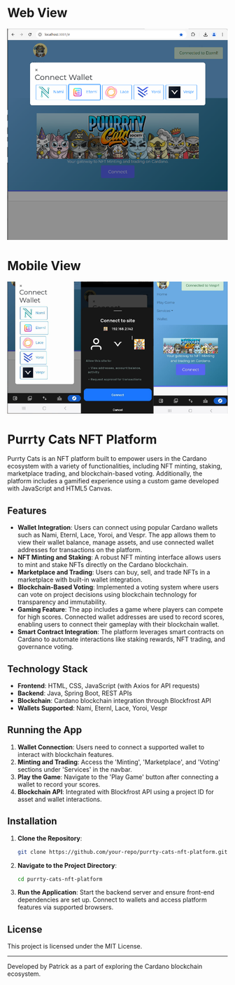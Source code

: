 # Web View
![PCS View](./pcs1.png)
# Mobile View
![Mobile View](./mobilepcs.png)

# Purrty Cats NFT Platform

Purrty Cats is an NFT platform built to empower users in the Cardano ecosystem with a variety of functionalities, including NFT minting, staking, marketplace trading, and blockchain-based voting. Additionally, the platform includes a gamified experience using a custom game developed with JavaScript and HTML5 Canvas.

## Features

- **Wallet Integration**: Users can connect using popular Cardano wallets such as Nami, Eternl, Lace, Yoroi, and Vespr. The app allows them to view their wallet balance, manage assets, and use connected wallet addresses for transactions on the platform.
- **NFT Minting and Staking**: A robust NFT minting interface allows users to mint and stake NFTs directly on the Cardano blockchain.
- **Marketplace and Trading**: Users can buy, sell, and trade NFTs in a marketplace with built-in wallet integration.
- **Blockchain-Based Voting**: Implemented a voting system where users can vote on project decisions using blockchain technology for transparency and immutability.
- **Gaming Feature**: The app includes a game where players can compete for high scores. Connected wallet addresses are used to record scores, enabling users to connect their gameplay with their blockchain wallet.
- **Smart Contract Integration**: The platform leverages smart contracts on Cardano to automate interactions like staking rewards, NFT trading, and governance voting.

## Technology Stack

- **Frontend**: HTML, CSS, JavaScript (with Axios for API requests)
- **Backend**: Java, Spring Boot, REST APIs
- **Blockchain**: Cardano blockchain integration through Blockfrost API
- **Wallets Supported**: Nami, Eternl, Lace, Yoroi, Vespr

## Running the App

1. **Wallet Connection**: Users need to connect a supported wallet to interact with blockchain features.
2. **Minting and Trading**: Access the 'Minting', 'Marketplace', and 'Voting' sections under 'Services' in the navbar.
3. **Play the Game**: Navigate to the 'Play Game' button after connecting a wallet to record your scores.
4. **Blockchain API**: Integrated with Blockfrost API using a project ID for asset and wallet interactions.

## Installation

1. **Clone the Repository**: 
   ```bash
   git clone https://github.com/your-repo/purrty-cats-nft-platform.git
   ```
2. **Navigate to the Project Directory**:
   ```bash
   cd purrty-cats-nft-platform
   ```
3. **Run the Application**:
   Start the backend server and ensure front-end dependencies are set up. Connect to wallets and access platform features via supported browsers.

## License

This project is licensed under the MIT License.

---

Developed by Patrick as a part of exploring the Cardano blockchain ecosystem.
